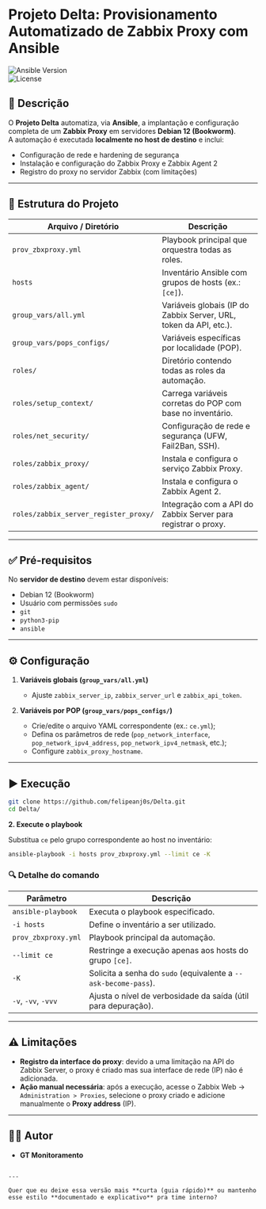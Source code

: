 # Projeto Delta: Provisionamento Automatizado de Zabbix Proxy com Ansible

![Ansible Version](https://img.shields.io/badge/ansible--core-2.15%2B-blue.svg)  
![License](https://img.shields.io/badge/license-MIT-green.svg)

## 📌 Descrição

O **Projeto Delta** automatiza, via **Ansible**, a implantação e configuração completa de um **Zabbix Proxy** em servidores **Debian 12 (Bookworm)**.  
A automação é executada **localmente no host de destino** e inclui:

- Configuração de rede e hardening de segurança  
- Instalação e configuração do Zabbix Proxy e Zabbix Agent 2  
- Registro do proxy no servidor Zabbix (com limitações)  

---

## 📂 Estrutura do Projeto

| Arquivo / Diretório                   | Descrição                                                                 |
| ------------------------------------- | ------------------------------------------------------------------------- |
| `prov_zbxproxy.yml`                   | Playbook principal que orquestra todas as roles.                           |
| `hosts`                               | Inventário Ansible com grupos de hosts (ex.: `[ce]`).                      |
| `group_vars/all.yml`                  | Variáveis globais (IP do Zabbix Server, URL, token da API, etc.).          |
| `group_vars/pops_configs/`            | Variáveis específicas por localidade (POP).                                |
| `roles/`                              | Diretório contendo todas as roles da automação.                            |
| `roles/setup_context/`                | Carrega variáveis corretas do POP com base no inventário.                  |
| `roles/net_security/`                 | Configuração de rede e segurança (UFW, Fail2Ban, SSH).                     |
| `roles/zabbix_proxy/`                 | Instala e configura o serviço Zabbix Proxy.                                |
| `roles/zabbix_agent/`                 | Instala e configura o Zabbix Agent 2.                                      |
| `roles/zabbix_server_register_proxy/` | Integração com a API do Zabbix Server para registrar o proxy.              |

---

## ✅ Pré-requisitos

No **servidor de destino** devem estar disponíveis:

- Debian 12 (Bookworm)  
- Usuário com permissões `sudo`  
- `git`  
- `python3-pip`  
- `ansible` 
---

## ⚙️ Configuração

1. **Variáveis globais (`group_vars/all.yml`)**  
   - Ajuste `zabbix_server_ip`, `zabbix_server_url` e `zabbix_api_token`.  

2. **Variáveis por POP (`group_vars/pops_configs/`)**  
   - Crie/edite o arquivo YAML correspondente (ex.: `ce.yml`);  
   - Defina os parâmetros de rede (`pop_network_interface`, `pop_network_ipv4_address`, `pop_network_ipv4_netmask`, etc.);  
   - Configure `zabbix_proxy_hostname`.  

---

## ▶️ Execução
```bash
git clone https://github.com/felipeanj0s/Delta.git
cd Delta/
```
**2. Execute o playbook**

Substitua `ce` pelo grupo correspondente ao host no inventário:

```bash
ansible-playbook -i hosts prov_zbxproxy.yml --limit ce -K
```

### 🔍 Detalhe do comando

| Parâmetro           | Descrição                                                       |
| ------------------- | --------------------------------------------------------------- |
| `ansible-playbook`  | Executa o playbook especificado.                                |
| `-i hosts`          | Define o inventário a ser utilizado.                            |
| `prov_zbxproxy.yml` | Playbook principal da automação.                                |
| `--limit ce`        | Restringe a execução apenas aos hosts do grupo `[ce]`.          |
| `-K`                | Solicita a senha do `sudo` (equivalente a `--ask-become-pass`). |
| `-v`, `-vv`, `-vvv` | Ajusta o nível de verbosidade da saída (útil para depuração).   |

---

## ⚠️ Limitações

* **Registro da interface do proxy**: devido a uma limitação na API do Zabbix Server, o proxy é criado mas sua interface de rede (IP) não é adicionada.
* **Ação manual necessária**: após a execução, acesse o Zabbix Web → `Administration > Proxies`, selecione o proxy criado e adicione manualmente o **Proxy address** (IP).

---

## 👨‍💻 Autor

* **GT Monitoramento**

```

---

Quer que eu deixe essa versão mais **curta (guia rápido)** ou mantenho esse estilo **documentado e explicativo** pra time interno?
```
